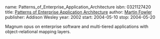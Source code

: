 name: Patterns_of_Enterprise_Application_Architecture
isbn: 0321127420
title: [Patterns of Enterprise Application Architecture](http://amzn.com/0321127420)
author: <a target="_blank" href="MartinFowler.html">Martin Fowler</a>
publisher: Addison Wesley
year: 2002
start: 2004-05-10
stop: 2004-05-20

Magnum opus on enterprise software and multi-tiered applications
with object-relational mapping layers.
